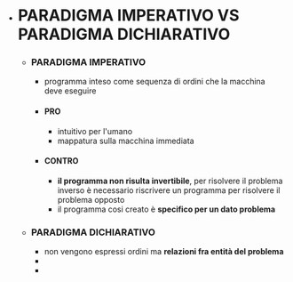 - # PARADIGMA IMPERATIVO VS PARADIGMA DICHIARATIVO
	- ### PARADIGMA IMPERATIVO
		- programma inteso come sequenza di ordini che la macchina deve eseguire
		- #### PRO
			- intuitivo per l'umano
			- mappatura sulla macchina immediata
		- #### CONTRO
			- **il programma non risulta invertibile**, per risolvere il problema inverso è necessario riscrivere un programma per risolvere il problema opposto
			- il programma cosi creato è **specifico per un dato problema**
	- ### PARADIGMA DICHIARATIVO
		- non vengono espressi ordini ma **relazioni fra entità del problema**
		-
		-